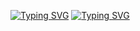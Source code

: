 [![Typing SVG](https://readme-typing-svg.herokuapp.com?font=Fira+Code&pause=1000&color=368CD6&repeat=false&width=105&lines=const)](https://git.io/typing-svg) [![Typing SVG](https://readme-typing-svg.herokuapp.com?font=Fira+Code&pause=1000&color=4FB4C5&repeat=false&width=105&lines=PREFIX)](https://git.io/typing-svg)
